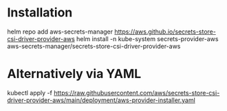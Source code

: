 # Installation 
helm repo add aws-secrets-manager https://aws.github.io/secrets-store-csi-driver-provider-aws
helm install -n kube-system secrets-provider-aws aws-secrets-manager/secrets-store-csi-driver-provider-aws

# Alternatively via YAML
kubectl apply -f https://raw.githubusercontent.com/aws/secrets-store-csi-driver-provider-aws/main/deployment/aws-provider-installer.yaml
